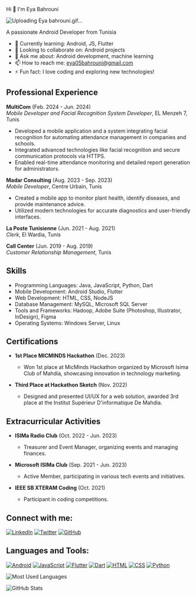 Hi 👋 I'm Eya Bahrouni


![Uploading Eya bahrouni.gif…]()


A passionate Android Developer from Tunisia


- 🌱 Currently learning: Android, JS, Flutter
- 👯 Looking to collaborate on: Android projects
- 💬 Ask me about: Android development, machine learning
- 📫 How to reach me: eya05bahrouni@gmail.com
- ⚡ Fun fact: I love coding and exploring new technologies!

## Professional Experience

**MultiCom** (Feb. 2024 - Jun. 2024)  
*Mobile Developer and Facial Recognition System Developer*, EL Menzeh 7, Tunis  
- Developed a mobile application and a system integrating facial recognition for automating attendance management in companies and schools.
- Integrated advanced technologies like facial recognition and secure communication protocols via HTTPS.
- Enabled real-time attendance monitoring and detailed report generation for administrators.

**Madar Consulting** (Aug. 2023 - Sep. 2023)  
*Mobile Developer*, Centre Urbain, Tunis  
- Created a mobile app to monitor plant health, identify diseases, and provide maintenance advice.
- Utilized modern technologies for accurate diagnostics and user-friendly interfaces.

**La Poste Tunisienne** (Jun. 2021 - Aug. 2021)  
*Clerk*, El Wardia, Tunis

**Call Center** (Jun. 2019 - Aug. 2019)  
*Customer Relationship Management*, Tunis

## Skills
- Programming Languages: Java, JavaScript, Python, Dart
- Mobile Development: Android Studio, Flutter
- Web Development: HTML, CSS, NodeJS
- Database Management: MySQL, Microsoft SQL Server
- Tools and Frameworks: Hadoop, Adobe Suite (Photoshop, Illustrator, InDesign), Figma
- Operating Systems: Windows Server, Linux

## Certifications
- **1st Place MICMINDS Hackathon** (Dec. 2023)
  - Won 1st place at MicMinds Hackathon organized by Microsoft Isima Club of Mahdia, showcasing innovation in technology marketing.
  
- **Third Place at Hackathon Sketch** (Nov. 2022)
  - Designed and presented UI/UX for a web solution, awarded 3rd place at the Institut Supérieur D'informatique De Mahdia.

## Extracurricular Activities
- **ISIMa Radio Club** (Oct. 2022 - Jun. 2023)
  - Treasurer and Event Manager, organizing events and managing finances.

- **Microsoft ISIMa Club** (Sep. 2021 - Jun. 2023)
  - Active Member, participating in various tech events and initiatives.

- **IEEE SB XTERAM Coding** (Oct. 2021)
  - Participant in coding competitions.

## Connect with me:
[![LinkedIn](https://img.shields.io/badge/LinkedIn-Profile-blue)](https://linkedin.com/in/bahrouni-eya)
[![Twitter](https://img.shields.io/badge/Twitter-Profile-blue)](https://twitter.com/YourProfile)
[![GitHub](https://img.shields.io/badge/GitHub-Profile-blue)](https://github.com/EyaBahrouni)

## Languages and Tools:
[![Android](https://img.shields.io/badge/-Android-blue?logo=android&logoColor=white)](https://developer.android.com)
[![JavaScript](https://img.shields.io/badge/-JavaScript-yellow?logo=javascript&logoColor=white)](https://developer.mozilla.org/en-US/docs/Web/JavaScript)
[![Flutter](https://img.shields.io/badge/-Flutter-blue?logo=flutter&logoColor=white)](https://flutter.dev)
[![Dart](https://img.shields.io/badge/-Dart-blue?logo=dart&logoColor=white)](https://dart.dev)
[![HTML](https://img.shields.io/badge/-HTML-red?logo=html5&logoColor=white)](https://developer.mozilla.org/en-US/docs/Web/HTML)
[![CSS](https://img.shields.io/badge/-CSS-blue?logo=css3&logoColor=white)](https://developer.mozilla.org/en-US/docs/Web/CSS)
[![Python](https://img.shields.io/badge/-Python-blue?logo=python&logoColor=white)](https://www.python.org)

![Most Used Languages](https://github-readme-stats.vercel.app/api/top-langs/?username=EyaBahrouni&layout=compact)

![GitHub Stats](https://github-readme-stats.vercel.app/api?username=EyaBahrouni&show_icons=true&theme=radical)
